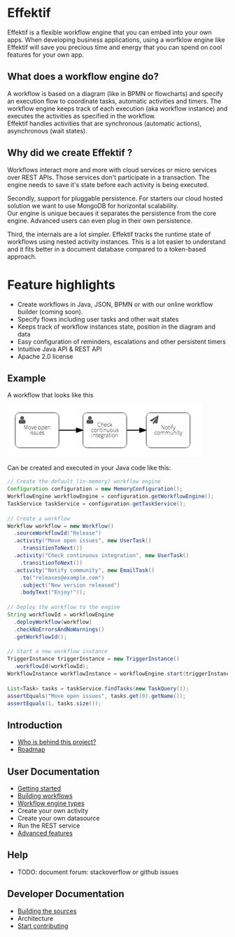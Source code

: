 # Effektif

Effektif is a flexible workflow engine that you can embed into your own apps.
When developing business applications, using a worfklow engine like Effektif 
will save you precious time and energy that you can spend on cool features 
for your own app.   

## What does a workflow engine do?

A workflow is based on a diagram (like in BPMN or flowcharts) and specify an execution flow to coordinate tasks, automatic activities and timers.  The workflow engine keeps track of each execution (aka workflow instance) and executes the activities as specified in the workflow.  
Effektif handles activities that are synchronous (automatic actions), asynchronous (wait states).

## Why did we create Effektif ?

Workflows interact more and more with cloud services or micro services 
over REST APIs. Those services don't participate in a transaction. The engine 
needs to save it's state before each activity is being executed.  

Secondly, support for pluggable persistence.  For starters our cloud 
hosted solution we want to use MongoDB for horizontal scalability.  
Our engine is unique becaues it separates the persistence from the 
core engine. Advanced users can even plug in their own persistence.

Third, the internals are a lot simpler.  Effektif tracks the runtime state of 
workflows using nested activity instances.  This is a lot easier to understand 
and it fits better in a document database compared to a token-based approach. 

# Feature highlights

* Create workflows in Java, JSON, BPMN or with our online workflow builder (coming soon).
* Specify flows including user tasks and other wait states 
* Keeps track of workflow instances state, position in the diagram and data
* Easy configuration of reminders, escalations and other persistent timers 
* Intuitive Java API & REST API
* Apache 2.0 license

## Example

A workflow that looks like this

![Example diagram](files/README-diagram.png?raw=true "Workflow diagram")

Can be created and executed in your Java code like this:

```java
// Create the default (in-memory) workflow engine
Configuration configuration = new MemoryConfiguration();
WorkflowEngine workflowEngine = configuration.getWorkflowEngine();
TaskService taskService = configuration.getTaskService();

// Create a workflow
Workflow workflow = new Workflow()
  .sourceWorkflowId("Release")
  .activity("Move open issues", new UserTask()
    .transitionToNext())
  .activity("Check continuous integration", new UserTask()
    .transitionToNext())
  .activity("Notify community", new EmailTask()
    .to("releases@example.com")
    .subject("New version released")
    .bodyText("Enjoy!"));

// Deploy the workflow to the engine
String workflowId = workflowEngine
  .deployWorkflow(workflow)
  .checkNoErrorsAndNoWarnings()
  .getWorkflowId();

// Start a new workflow instance
TriggerInstance triggerInstance = new TriggerInstance()
  .workflowId(workflowId);
WorkflowInstance workflowInstance = workflowEngine.start(triggerInstance);

List<Task> tasks = taskService.findTasks(new TaskQuery());
assertEquals("Move open issues", tasks.get(0).getName());
assertEquals(1, tasks.size());
```

## Introduction

* [Who is behind this project?](https://github.com/effektif/effektif-oss/wiki/Team)
* [Roadmap](https://github.com/effektif/effektif-oss/wiki/Roadmap)

## User Documentation

* [Getting started](https://github.com/effektif/effektif-oss/wiki/Getting-started)
* [Building workflows](https://github.com/effektif/effektif-oss/wiki/Building-workflows)
* [Workflow engine types](https://github.com/effektif/effektif-oss/wiki/Workflow-engine-types)
* Create your own activity
* Create your own datasource
* Run the REST service
* [Advanced features](https://github.com/effektif/effektif-oss/wiki/Advanced-features)

## Help

* TODO: document forum: stackoverflow or github issues

## Developer Documentation

* [Building the sources](https://github.com/effektif/effektif-oss/wiki/Building-the-sources)
* Architecture
* [Start contributing](https://github.com/effektif/effektif-oss/wiki/Contributing)
